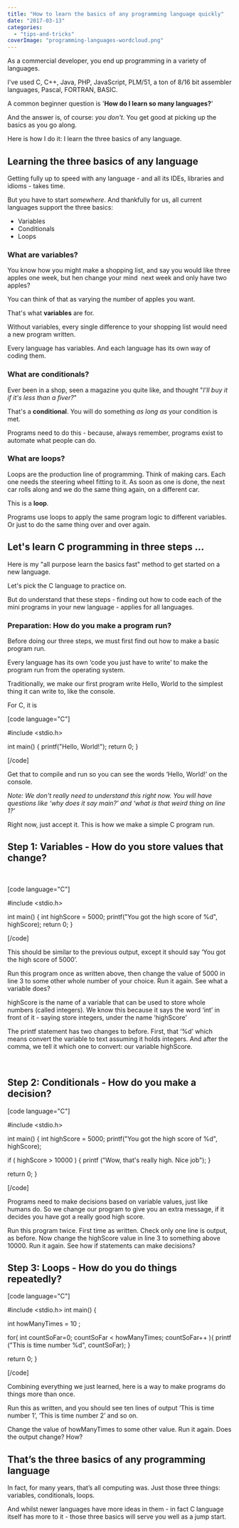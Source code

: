 ```yaml
---
title: "How to learn the basics of any programming language quickly"
date: "2017-03-13"
categories: 
  - "tips-and-tricks"
coverImage: "programming-languages-wordcloud.png"
---
```


As a commercial developer, you end up programming in a variety of languages.

I've used C, C++, Java, PHP, JavaScript, PLM/51, a ton of 8/16 bit assembler languages, Pascal, FORTRAN, BASIC.

A common beginner question is '**How do I learn so many languages?**'

And the answer is, of course: _you don't_. You get good at picking up the basics as you go along.

Here is how I do it: I learn the three basics of any language.

## Learning the three basics of any language

Getting fully up to speed with any language - and all its IDEs, libraries and idioms - takes time.

But you have to start _somewhere_. And thankfully for us, all current languages support the three basics:

- Variables
- Conditionals
- Loops

### What are variables?

You know how you might make a shopping list, and say you would like three apples one week, but hen change your mind  next week and only have two apples?

You can think of that as varying the number of apples you want.

That's what **variables** are for.

Without variables, every single difference to your shopping list would need a new program written.

Every language has variables. And each language has its own way of coding them.

### What are conditionals?

Ever been in a shop, seen a magazine you quite like, and thought "_I'll buy it if it's less than a fiver?_"

That's a **conditional**. You will do something _as long as_ your condition is met.

Programs need to do this - because, always remember, programs exist to automate what people can do.

### What are loops?

Loops are the production line of programming. Think of making cars. Each one needs the steering wheel fitting to it. As soon as one is done, the next car rolls along and we do the same thing again, on a different car.

This is a **loop**.

Programs use loops to apply the same program logic to different variables. Or just to do the same thing over and over again.

## Let's learn C programming in three steps ...

Here is my "all purpose learn the basics fast" method to get started on a new language.

Let's pick the C language to practice on.

But do understand that these steps - finding out how to code each of the mini programs in your new language - applies for all languages.

### Preparation: How do you make a program run?

Before doing our three steps, we must first find out how to make a basic program run.

Every language has its own ‘code you just have to write’ to make the program run from the operating system.

Traditionally, we make our first program write Hello, World to the simplest thing it can write to, like the console.

For C, it is

\[code language="C"\]

#include &lt;stdio.h&gt;

int main() { printf("Hello, World!"); return 0; }

\[/code\]

Get that to compile and run so you can see the words ‘Hello, World!’ on the console.

_Note: We don't really need to understand this right now. You will have questions like ‘why does it say main?’ and ‘what is that weird thing on line 1?’_

Right now, just accept it. This is how we make a simple C program run.

## Step 1: Variables - How do you store values that change?

 

\[code language="C"\]

#include &lt;stdio.h&gt;

int main() { int highScore = 5000; printf("You got the high score of %d", highScore); return 0; }

\[/code\]

This should be similar to the previous output, except it should say ‘You got the high score of 5000’.

Run this program once as written above, then change the value of 5000 in line 3 to some other whole number of your choice. Run it again. See what a variable does?

highScore is the name of a variable that can be used to store whole numbers (called integers). We know this because it says the word ‘int’ in front of it - saying store integers, under the name ‘highScore’

The printf statement has two changes to before. First, that ‘%d’ which means convert the variable to text assuming it holds integers. And after the comma, we tell it which one to convert: our variable highScore.

 

## Step 2: Conditionals - How do you make a decision?

\[code language="C"\]

#include &lt;stdio.h&gt;

int main() { int highScore = 5000; printf("You got the high score of %d", highScore);

if ( highScore &gt; 10000 ) { printf ("Wow, that's really high. Nice job"); }

return 0; }

\[/code\]

Programs need to make decisions based on variable values, just like humans do. So we change our program to give you an extra message, if it decides you have got a really good high score.

Run this program twice. First time as written. Check only one line is output, as before. Now change the highScore value in line 3 to something above 10000. Run it again. See how if statements can make decisions?

## Step 3: Loops - How do you do things repeatedly?

\[code language="C"\]

#include &lt;stdio.h&gt; int main() {

int howManyTimes = 10 ;

for( int countSoFar=0; countSoFar &lt; howManyTimes; countSoFar++ ){ printf ("This is time number %d", countSoFar); }

return 0; }

\[/code\]

Combining everything we just learned, here is a way to make programs do things more than once.

Run this as written, and you should see ten lines of output ‘This is time number 1’, ‘This is time number 2’ and so on.

Change the value of howManyTimes to some other value. Run it again. Does the output change? How?

## That’s the three basics of any programming language

In fact, for many years, that’s all computing was. Just those three things: variables, conditionals, loops.

And whilst newer languages have more ideas in them - in fact C language itself has more to it - those three basics will serve you well as a jump start.
